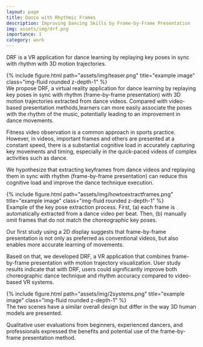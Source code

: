 ```yaml
---
layout: page
title: Dance with Rhythmic Frames
description: Improving Dancing Skills by Frame-by-Frame Presentation
img: assets/img/drf.png
importance: 1
category: work
---
```


DRF is a VR application for dance learning 
by replaying key poses in sync with rhythm with 3D motion trajectories.

<div class="row">
    <div class="col-sm mt-3 mt-md-0">
        {% include figure.html path="assets/img/teaser.png" title="example image" class="img-fluid rounded z-depth-1" %}
    </div>
</div>
<div class="caption">
    We propose DRF, a virtual reality application for dance learning by replaying key poses in sync with rhythm (frame-by-frame presentation) with 3D motion trajectories extracted from dance videos.
    Compared with video-based presentation methods,learners can more easily associate the poses with the rhythm of the music, potentially leading to an improvement in dance movements.
</div>

Fitness video observation is a common approach in sports practice.
However, in videos, important frames and others are presented at a constant speed, there is a substantial cognitive load in accurately capturing key movements and timing, especially in the quick-paced videos of complex activities such as dance. 


We hypothesize that extracting keyframes from dance videos and replaying them in sync with rhythm (frame-by-frame presentation) can reduce this cognitive load and improve the dance technique execution.

<div class="row justify-content-sm-center">
    <div class="col-sm mt-3 mt-md-0">
        {% include figure.html path="assets/img/howtoextractframes.png" title="example image" class="img-fluid rounded z-depth-1" %}
    </div>
</div>
<div class="caption">
    Example of the key pose extraction process. First, (a) each frame is automatically extracted from a dance video per beat. Then, (b) manually omit frames that do not match the choreographic key poses.
</div>

Our first study using a 2D display suggests that frame-by-frame presentation is not only as preferred as conventional videos, but also enables more accurate learning of movements. 

Based on that, we developed DRF, a VR application that combines frame-by-frame presentation with motion trajectory visualization. 
User study results indicate that with DRF, users could significantly improve both choreographic dance technique and rhythm accuracy compared to video-based VR systems.

<div class="row justify-content-sm-center">
    <div class="col-sm mt-3 mt-md-0">
        {% include figure.html path="assets/img/2systems.png" title="example image" class="img-fluid rounded z-depth-1" %}
    </div>
</div>
<div class="caption">
    The two scenes have a similar overall design but differ in the way 3D human models are presented.
</div>

Qualitative user evaluations from beginners, experienced dancers, and professionals expressed the benefits and potential use of the frame-by-frame presentation method.


